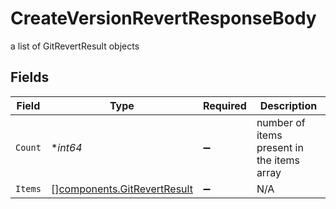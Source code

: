 # CreateVersionRevertResponseBody

a list of GitRevertResult objects


## Fields

| Field                                                                      | Type                                                                       | Required                                                                   | Description                                                                |
| -------------------------------------------------------------------------- | -------------------------------------------------------------------------- | -------------------------------------------------------------------------- | -------------------------------------------------------------------------- |
| `Count`                                                                    | **int64*                                                                   | :heavy_minus_sign:                                                         | number of items present in the items array                                 |
| `Items`                                                                    | [][components.GitRevertResult](../../models/components/gitrevertresult.md) | :heavy_minus_sign:                                                         | N/A                                                                        |